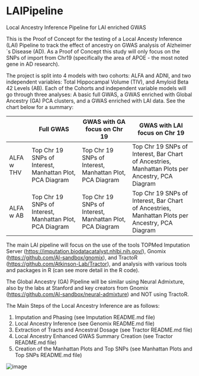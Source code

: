# LAIPipeline
Local Ancestry Inference Pipeline for LAI enriched GWAS

This is the Proof of Concept for the testing of a Local Ancesty Inference (LAI) Pipeline to track the effect of ancestry on GWAS analysis of Alzheimer´s Disease (AD). As a Proof of Concept this study will only focus on the SNPs of import from Chr19 (specifically the area of APOE - the most noted gene in AD research).

The project is split into 4 models with two cohorts: ALFA and ADNI, and two independent variables: Total Hippocampal Volume (TIV), and Amyloid Beta 42 Levels (AB). Each of the Cohorts and independent variable models will go through three analyses: A basic full GWAS, a GWAS enriched with Global Ancestry (GA) PCA clusters, and a GWAS enriched with LAI data. See the chart below for a summary: 

|        | Full GWAS | GWAS with GA focus on Chr 19 | GWAS with LAI focus on Chr 19 |
|--------|----------|----------|----------|
| ALFA w THV |Top Chr 19 SNPs of Interest, Manhattan Plot, PCA Diagram |Top Chr 19 SNPs of Interest, Manhattan Plot, PCA Diagram   |Top Chr 19 SNPs of Interest, Bar Chart of Ancestries, Manhattan Plots per Ancestry, PCA Diagram |
| ALFA w AB |Top Chr 19 SNPs of Interest, Manhattan Plot, PCA Diagram |Top Chr 19 SNPs of Interest, Manhattan Plot, PCA Diagram   |Top Chr 19 SNPs of Interest, Bar Chart of Ancestries, Manhattan Plots per Ancestry, PCA Diagram |

The main LAI pipeline will focus on the use of the tools TOPMed Imputation Server (https://imputation.biodatacatalyst.nhlbi.nih.gov/), Gnomix (https://github.com/AI-sandbox/gnomix), and TractoR (https://github.com/Atkinson-Lab/Tractor), and analysis with various tools and packages in R (can see more detail in the R code).

The Global Ancestry (GA) Pipeline will be similar using Neural Admixture, also by the labs at Stanford and key creators from Gnomix (https://github.com/AI-sandbox/neural-admixture) and NOT using TractoR.

The Main Steps of the Local Ancestry Inference are as follows:
1. Imputation and Phasing (see Imputation README.md file)
2. Local Ancestry Inference (see Genomix README.md file)
3. Extraction of Tracts and Ancestral Dosage (see Tractor README.md file)
4. Local Ancestry Enhanced GWAS Summary Creation (see Tractor README.md file)
5. Creation of the Manhattan Plots and Top SNPs (see Manhattan Plots and Top SNPs README.md file)

![image](https://github.com/user-attachments/assets/904d5659-686b-4e39-905a-855659a4337c)

